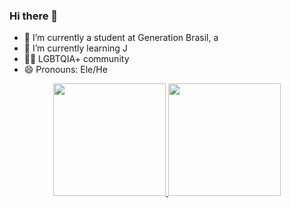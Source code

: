 ### Hi there 👋
- 🌱 I’m currently a student at Generation Brasil, a
- 🌱 I’m currently learning J
- 🏳‍🌈 LGBTQIA+ community
- 😄 Pronouns: Ele/He
 
<div align="center">
  <a href="https://github.com/DomLucaz">
  <img height="180em" src="https://github-readme-stats.vercel.app/api?username=domlucaz&show_icons=true&theme=dark&include_all_commits=true&count_private=true"/>
  <img height="180em" src="https://github-readme-stats.vercel.app/api/top-langs/?username=domlucaz&layout=compact&langs_count=7&theme=dark"/>
</div>


